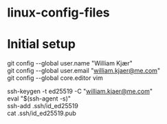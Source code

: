 # linux-config-files

# Initial setup

git config --global user.name "William Kjær" <br />
git config --global user.email "william.kjaer@me.com" <br />
git config --global core.editor vim <br />

ssh-keygen -t ed25519 -C "william.kjaer@me.com" <br />
eval "$(ssh-agent -s)" <br />
ssh-add .ssh/id_ed25519 <br />
cat .ssh/id_ed25519.pub <br />
<Enter ssh key-phrase into Github.com> <br />
